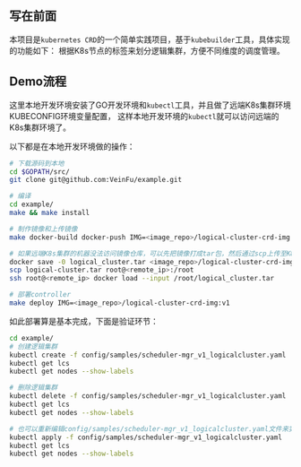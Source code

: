## 写在前面

本项目是`kubernetes CRD`的一个简单实践项目，基于`kubebuilder`工具，具体实现的功能如下：
根据K8s节点的标签来划分逻辑集群，方便不同维度的调度管理。

## Demo流程

这里本地开发环境安装了GO开发环境和`kubectl`工具，并且做了远端K8s集群环境KUBECONFIG环境变量配置，
这样本地开发环境的`kubectl`就可以访问远端的K8s集群环境了。

以下都是在本地开发环境做的操作：

```bash
# 下载源码到本地
cd $GOPATH/src/
git clone git@github.com:VeinFu/example.git

# 编译
cd example/
make && make install

# 制作镜像和上传镜像
make docker-build docker-push IMG=<image_repo>/logical-cluster-crd-img:v1

# 如果远端K8s集群的机器没法访问镜像仓库，可以先把镜像打成tar包，然后通过scp上传至K8s集群，之后导入
docker save -0 logical_cluster.tar <image_repo>/logical-cluster-crd-img:v1
scp logical-cluster.tar root@<remote_ip>:/root
ssh root@<remote_ip> docker load --input /root/logical_cluster.tar

# 部署controller
make deploy IMG=<image_repo>/logical-cluster-crd-img:v1
```

如此部署算是基本完成，下面是验证环节：
```bash
cd example/
# 创建逻辑集群
kubectl create -f config/samples/scheduler-mgr_v1_logicalcluster.yaml
kubectl get lcs
kubectl get nodes --show-labels

# 删除逻辑集群
kubectl delete -f config/samples/scheduler-mgr_v1_logicalcluster.yaml
kubectl get lcs
kubectl get nodes --show-labels

# 也可以重新编辑config/samples/scheduler-mgr_v1_logicalcluster.yaml文件来实现集群更新，比如逻辑集群名称、对集群进行扩缩容等
kubectl apply -f config/samples/scheduler-mgr_v1_logicalcluster.yaml
kubectl get lcs
kubectl get nodes --show-labels 
```